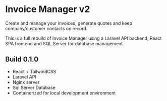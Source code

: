 # Invoice Manager v2
Create and manage your invoices, generate quotes and keep company/customer contacts on record. 

This is a full rebuild of Invoice Manager using a Laravel API backend, React SPA frontend and SQL Server for database management

## Build 0.1.0
- React + TailwindCSS
- Laravel API
- Nginx server
- Sql Server Database
- Containerized for local development environment
